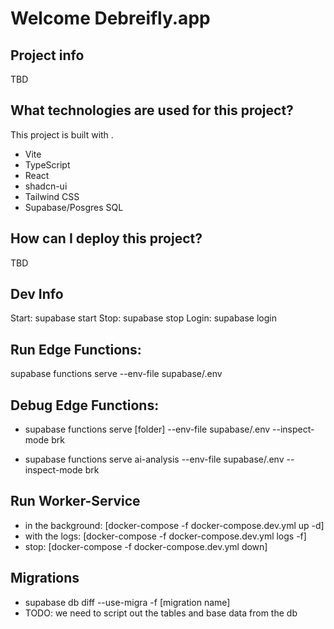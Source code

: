 # Welcome Debreifly.app

## Project info

TBD

## What technologies are used for this project?

This project is built with .

- Vite
- TypeScript
- React
- shadcn-ui
- Tailwind CSS
- Supabase/Posgres SQL

## How can I deploy this project?

TBD

## Dev Info

Start: supabase start
Stop: supabase stop
Login: supabase login

## Run Edge Functions: 
supabase functions serve --env-file supabase/.env

## Debug Edge Functions: 
- supabase functions serve [folder] --env-file supabase/.env --inspect-mode brk

- supabase functions serve ai-analysis --env-file supabase/.env --inspect-mode brk

## Run Worker-Service
 - in the background: [docker-compose -f docker-compose.dev.yml up -d]
 - with the logs: [docker-compose -f docker-compose.dev.yml logs -f]
 - stop: [docker-compose -f docker-compose.dev.yml down]

## Migrations
 - supabase db diff --use-migra -f [migration name]
 - TODO: we need to script out the tables and base data from the db
